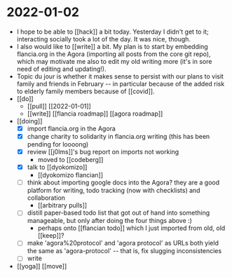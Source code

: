 # 2022-01-02

- I hope to be able to [[hack]] a bit today. Yesterday I didn't get to it; interacting socially took a lot of the day. It was nice, though.
- I also would like to [[write]] a bit. My plan is to start by embedding flancia.org in the Agora (importing all posts from the core git repo), which may motivate me also to edit my old writing more (it's in sore need of editing and updating!).
- Topic du jour is whether it makes sense to persist with our plans to visit family and friends in February -- in particular because of the added risk to elderly family members because of [[covid]].
- [[do]]
  - [[pull]] [[2022-01-01]]
  - [[write]] [[flancia roadmap]] [[agora roadmap]]
- [[doing]]
  - [x] import flancia.org in the Agora
  - [x] change charity to solidarity in flancia.org writing (this has been pending for loooong)
  - [x] review [[j0lms]]'s bug report on imports not working
    - moved to [[codeberg]]
  - [x] talk to [[dyokomizo]]
    - [[dyokomizo flancian]]
  - [ ] think about importing google docs into the Agora? they are a good platform for writing, todo tracking (now with checklists) and collaboration
    - [[arbitrary pulls]]
  - [ ] distill paper-based todo list that got out of hand into something manageable, but only after doing the four things above :)
    - perhaps onto [[flancian todo]] which I just imported from old, old [[keep]]?
  - [ ] make 'agora%20protocol' and 'agora protocol' as URLs both yield the same as 'agora-protocol' -- that is, fix slugging inconsistencies
  - [ ] write
- [[yoga]] [[move]]